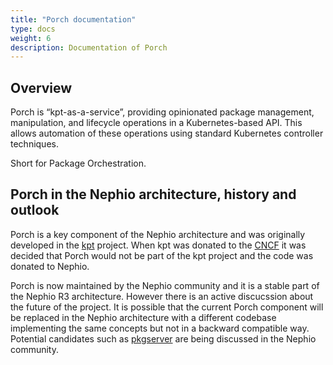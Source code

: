 ```yaml
---
title: "Porch documentation"
type: docs
weight: 6
description: Documentation of Porch
---
```


## Overview

 Porch is “kpt-as-a-service”, providing opinionated package management, manipulation, and lifecycle operations in a
 Kubernetes-based API. This allows automation of these operations using standard Kubernetes controller techniques.

Short for Package Orchestration.

## Porch in the Nephio architecture, history and outlook

Porch is a key component of the Nephio architecture and was originally developed in the
[kpt](https://github.com/kptdev/kpt) project. When kpt was donated to the [CNCF](https://www.cncf.io/projects/kpt/) it
was decided that Porch would not be part of the kpt project and the code was donated to Nephio.

Porch is now maintained by the Nephio community and it is a stable part of the Nephio R3 architecture. However there is
an active discucssion about the future of the project. It is possible that the current Porch component will be replaced
in the Nephio architecture with a different codebase implementing the same concepts but not in a backward compatible
way. Potential candidates such as [pkgserver](https://docs.pkgserver.dev/) are being discussed in the Nephio community. 